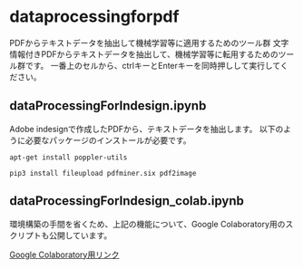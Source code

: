 # dataprocessingforpdf
PDFからテキストデータを抽出して機械学習等に適用するためのツール群
文字情報付きPDFからテキストデータを抽出して、機械学習等に転用するためのツール群です。 一番上のセルから、ctrlキーとEnterキーを同時押しして実行してください。

## dataProcessingForIndesign.ipynb
Adobe indesignで作成したPDFから、テキストデータを抽出します。 以下のように必要なパッケージのインストールが必要です。 

```apt-get install poppler-utils```

```pip3 install fileupload pdfminer.six pdf2image```


## dataProcessingForIndesign_colab.ipynb
環境構築の手間を省くため、上記の機能について、Google Colaboratory用のスクリプトも公開しています。


[Google Colaboratory用リンク](https://colab.research.google.com/github/ndl-lab-staff/dataprocessingforpdf/blob/master/dataProcessingForIndesign_colab.ipynb)